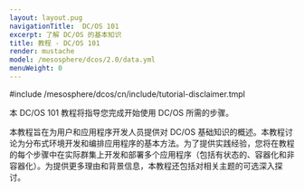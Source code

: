 ```yaml
---
layout: layout.pug
navigationTitle:  DC/OS 101
excerpt: 了解 DC/OS 的基本知识
title: 教程 - DC/OS 101
render: mustache
model: /mesosphere/dcos/2.0/data.yml
menuWeight: 0
---
```



#include /mesosphere/dcos/cn/include/tutorial-disclaimer.tmpl

本 DC/OS 101 教程将指导您完成开始使用 DC/OS 所需的步骤。


本教程旨在为用户和应用程序开发人员提供对 DC/OS 基础知识的概述。本教程讨论为分布式环境开发和编排应用程序的基本方法。为了提供实践经验，您将在教程的每个步骤中在实际群集上开发和部署多个应用程序（包括有状态的、容器化和非容器化）。为提供更多理由和背景信息，本教程还包括对相关主题的可选深入探讨。

